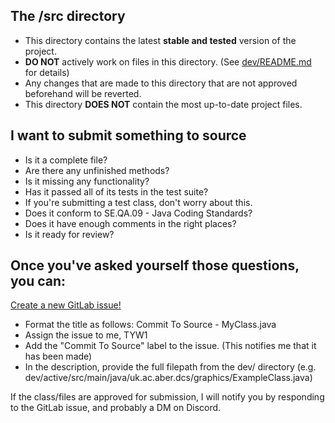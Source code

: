 ## The /src directory

- This directory contains the latest **stable and tested** version of the project.
- **DO NOT** actively work on files in this directory. (See <a href="/dev/README.md">dev/README.md</a> for details)
- Any changes that are made to this directory that are not approved beforehand will be reverted.
- This directory **DOES NOT** contain the most up-to-date project files.

## I want to submit something to source

- Is it a complete file?
- Are there any unfinished methods?
- Is it missing any functionality?
- Has it passed all of its tests in the test suite?
- If you're submitting a test class, don't worry about this.
- Does it conform to SE.QA.09 - Java Coding Standards?
- Does it have enough comments in the right places?
- Is it ready for review?

## Once you've asked yourself those questions, you can:

<a href="https://gitlab.dcs.aber.ac.uk/group-9/GP9/-/issues/new">Create a new GitLab issue!</a>

- Format the title as follows: Commit To Source - MyClass.java
- Assign the issue to me, TYW1
- Add the "Commit To Source" label to the issue. (This notifies me that it has been made)
- In the description, provide the full filepath from the dev/ directory (e.g.
  dev/active/src/main/java/uk.ac.aber.dcs/graphics/ExampleClass.java)

If the class/files are approved for submission, I will notify you by responding to the GitLab issue, and probably a DM
on Discord.